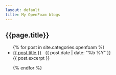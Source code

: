```yaml
---
layout: default
title: My OpenFoam blogs
---
```


## {{page.title}}


<ul>
  {% for post in site.categories.openfoam %}
    <li>
      <a href="{{ post.url }}">{{ post.title }}</a> &nbsp; {{ post.date | date: "%b %Y" }}   </li>
      {{ post.excerpt }}
      <!-- <info datetime="{{ page.date | date: "%Y-%m-%d" }}"> -->

<!-- </info> -->

  {% endfor %}
</ul>
